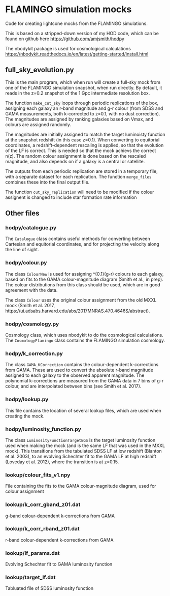 # FLAMINGO simulation mocks

Code for creating lightcone mocks from the FLAMINGO simulations. 

This is based on a stripped-down version of my HOD code, which can be found on github here
https://github.com/amjsmith/hodpy

The nbodykit package is used for cosmological calculations
https://nbodykit.readthedocs.io/en/latest/getting-started/install.html

## full_sky_evolution.py

This is the main program, which when run will create a full-sky mock from one of the FLAMINGO simulation snapshot, when run directly. 
By default, it reads in the z=0.2 snapshot of the 1 Gpc intermediate resolution box.

The function `make_cut_sky` loops through periodic replications of the box, assigning each galaxy an r-band magnitude
and g-r colour (from SDSS and GAMA measurements, both k-corrected to z=0.1, with no dust correction). The magnitudes
are assigned by ranking galaxies based on Vmax, and colours are assigned randomly.

The magnitudes are initially assigned to match the target luminoisty function at the snapshot redshift (in this case z=0.1).
When converting to equitorial coordinates, a redshift-dependent rescaling is applied, so that the evolution of the 
LF is correct. This is needed so that the mock achievs the correct n(z). The random colour assignment is done based on the
rescaled magnitude, and also depends on if a galaxy is a central or satellite.

The outputs from each periodic replication are stored in a temporary file, with a separate dataset for each replication.
The function `merge_files` combines these into the final output file. 

The function `cut_sky_replication` will need to be modified if the colour assignent is changed to include star formation
rate information

## Other files

### hodpy/catalogue.py

The `Catalogue` class contains useful methods for converting between Cartesian and equitorial coordinates, and for projecting 
the velocity along the line of sight.

### hodpy/colour.py

The class `ColourNew` is used for assigning ^{0.1}(g-r) colours to each galaxy, based on fits to the GAMA colour-magnitude 
diagram (Smith et al., in prep). The colour distributions from this class should be used, which are in good agreement with the
data.

The class `Colour` uses the original colour assignment from the old MXXL mock 
(Smith et al. 2017, https://ui.adsabs.harvard.edu/abs/2017MNRAS.470.4646S/abstract).

### hodpy/cosmology.py

Cosmology class, which uses nbodykit to do the cosmological calculations. The `CosmologyFlamingo` class contains the FLAMINGO
simulation cosmology.

### hodpy/k_correction.py

The class `GAMA_KCorrection` contains the colour-dependent k-corrections from GAMA. These are used to convert the absolute
r-band magnitude assigned to each galaxy to the observed apparent magnitude. The polynomial k-corrections are measured from
the GAMA data in 7 bins of g-r colour, and are interpolated between bins (see Smith et al. 2017).

### hodpy/lookup.py

This file contains the location of several lookup files, which are used when creating the mock.

### hodpy/luminosity_function.py

The class `LuminosityFunctionTargetBGS` is the target luminosity function used when making the mock (and is the same LF
that was used in the MXXL mock). This transitions from the tabulated SDSS LF at low redshift (Blanton et al. 2003), 
to an evolving Schechter fit to the GAMA LF at high redshift (Loveday et al. 2012), where the transition is at z=0.15.

### lookup/colour_fits_v1.npy

File containing the fits to the GAMA colour-magnitude diagram, used for colour assignment

### lookup/k_corr_gband_z01.dat

g-band colour-dependent k-corrections from GAMA

### lookup/k_corr_rband_z01.dat

r-band colour-dependent k-corrections from GAMA

### lookup/lf_params.dat

Evolving Schechter fit to GAMA luminosity function

### lookup/target_lf.dat

Tabluated file of SDSS luminosity function

